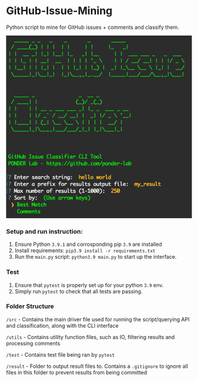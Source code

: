 # GitHub-Issue-Mining
Python script to mine for GitHub issues + comments and classify them.

![CLI Tool Screenshot](./cli_screenshot.png)

### Setup and run instruction:
1) Ensure Python `3.9.1` and corrosponding pip `3.9` are installed
2) Install requirements: `pip3.9 install -r requirements.txt`
3) Run the `main.py` script: `python3.9 main.py` to start up the interface.

### Test
1) Ensure that `pytest` is properly set up for your python `3.9` env.
2) Simply run `pytest` to check that all tests are passing.

### Folder Structure
`/src` - Contains the main driver file used for running the script/querying API and classification, along with the CLI interface

`/utils` - Contains utility function files, such as IO, filtering results and processing comments

`/test` - Contains test file being ran by `pytest`

`/result` - Folder to output result files to. Contains a `.gitignore` to ignore all files in this folder to prevent results from being committed